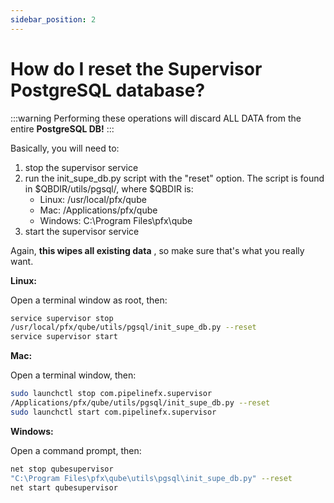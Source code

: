 ```yaml
---
sidebar_position: 2
---
```


# How do I reset the Supervisor PostgreSQL database?

:::warning
Performing these operations will discard ALL DATA from the entire **PostgreSQL DB!**
:::

Basically, you will need to:

1. stop the supervisor service
2. run the init_supe_db.py script with the "reset" option. The script is found in $QBDIR/utils/pgsql/, where $QBDIR is:
    * Linux: /usr/local/pfx/qube
    * Mac: /Applications/pfx/qube
    * Windows: C:\Program Files\pfx\qube
3. start the supervisor service

Again, **this wipes all existing data** , so make sure that's what you really
want.

**Linux:**

Open a terminal window as root, then:

```bash
service supervisor stop
/usr/local/pfx/qube/utils/pgsql/init_supe_db.py --reset
service supervisor start
```

**Mac:**

Open a terminal window, then:

```bash
sudo launchctl stop com.pipelinefx.supervisor 
/Applications/pfx/qube/utils/pgsql/init_supe_db.py --reset
sudo launchctl start com.pipelinefx.supervisor
```

**Windows:**

Open a command prompt, then:

```bash
net stop qubesupervisor
"C:\Program Files\pfx\qube\utils\pgsql\init_supe_db.py" --reset
net start qubesupervisor
```


